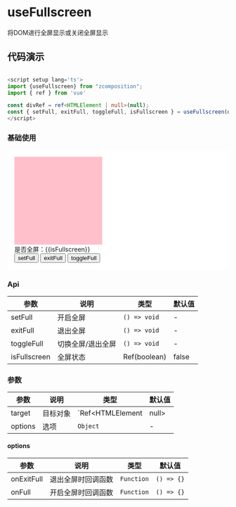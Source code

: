 # useFullscreen

将DOM进行全屏显示或关闭全屏显示

## 代码演示

```typescript

<script setup lang='ts'>
import {useFullscreen} from "zcomposition";
import { ref } from 'vue'

const divRef = ref<HTMLElement | null>(null);
const { setFull, exitFull, toggleFull, isFullscreen } = useFullscreen(divRef, { onExitFull: ()=> {console.log('关闭了')}, onFull: () => {console.log('打开了')} })
</script>


```

### 基础使用

  <div>
    <div ref='divRef' style="padding: 16px; background: #fff">
      <div style='width: 200px; height: 200px; background: pink'>
      </div>
        <div>
          是否全屏：{{isFullscreen}} 
        </div>
        <div>
          <button @click='setFull'>setFull</button>
          <button @click='exitFull'>exitFull</button>
          <button @click='toggleFull'>toggleFull</button>
        </div>
    </div>
  </div>

<script setup lang='ts'>
import {useFullscreen} from "zcomposition";
import { ref } from 'vue'

const divRef = ref<HTMLElement | null>(null);
const { setFull, exitFull, toggleFull, isFullscreen } = useFullscreen(divRef, { onExitFull: ()=> {console.log('关闭了')}, onFull: () => {console.log('打开了')} })
</script>


### Api

| 参数      | 说明                      | 类型                   | 默认值 |
| -------   | ------------------------- | ---------------------- | ------ |
| setFull     | 开启全屏           | `() => void` | -                |
| exitFull   | 退出全屏                |  `() => void` | -     |
| toggleFull   | 切换全屏/退出全屏             | `() => void` | -     |
|isFullscreen| 全屏状态| Ref(boolean)| false|

### 参数

| 参数      | 说明                      | 类型                   | 默认值 |
| -------   | ------------------------- | ---------------------- | ------ |
| target     | 目标对象               | `Ref<HTMLElement | null> | HTMLElement` | -   |
| options   | 选项                  | `Object`                 | -     |


#### options

| 参数      | 说明                      | 类型                   | 默认值 |
| -------   | ------------------------- | ---------------------- | ------ |
| onExitFull| 退出全屏时回调函数               | `Function` |   `() => {}`  |
| onFull   | 开启全屏时回调函数                | `Function`                | `() => {}`      |

